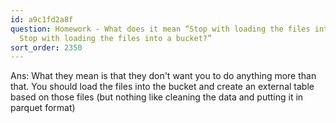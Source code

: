 ```yaml
---
id: a9c1fd2a8f
question: Homework - What does it mean “Stop with loading the files into a bucket.'
  Stop with loading the files into a bucket?”
sort_order: 2350
---
```


Ans: What they mean is that they don't want you to do anything more than that. You should load the files into the bucket and create an external table based on those files (but nothing like cleaning the data and putting it in parquet format)

